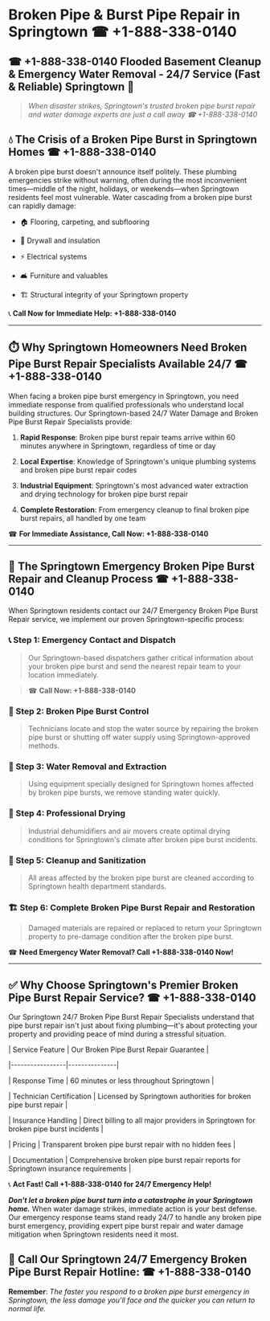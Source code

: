 # Broken Pipe & Burst Pipe Repair in Springtown ☎ +1-888-338-0140  
## ☎ +1-888-338-0140 Flooded Basement Cleanup & Emergency Water Removal - 24/7 Service (Fast & Reliable) Springtown 🚨  

> *When disaster strikes, Springtown's trusted broken pipe burst repair and water damage experts are just a call away ☎ +1-888-338-0140*  

## 💧 The Crisis of a Broken Pipe Burst in Springtown Homes ☎ +1-888-338-0140  

A broken pipe burst doesn't announce itself politely. These plumbing emergencies strike without warning, often during the most inconvenient times—middle of the night, holidays, or weekends—when Springtown residents feel most vulnerable. Water cascading from a broken pipe burst can rapidly damage:  

* 🏠 Flooring, carpeting, and subflooring  
* 🧱 Drywall and insulation  
* ⚡ Electrical systems  
* 🛋️ Furniture and valuables  
* 🏗️ Structural integrity of your Springtown property  

📞 **Call Now for Immediate Help: +1-888-338-0140**  

---  

## ⏱️ Why Springtown Homeowners Need Broken Pipe Burst Repair Specialists Available 24/7 ☎ +1-888-338-0140  

When facing a broken pipe burst emergency in Springtown, you need immediate response from qualified professionals who understand local building structures. Our Springtown-based 24/7 Water Damage and Broken Pipe Burst Repair Specialists provide:  

1. **Rapid Response**: Broken pipe burst repair teams arrive within 60 minutes anywhere in Springtown, regardless of time or day  
2. **Local Expertise**: Knowledge of Springtown's unique plumbing systems and broken pipe burst repair codes  
3. **Industrial Equipment**: Springtown's most advanced water extraction and drying technology for broken pipe burst repair  
4. **Complete Restoration**: From emergency cleanup to final broken pipe burst repairs, all handled by one team  

☎ **For Immediate Assistance, Call Now: +1-888-338-0140**  

---  

## 🔧 The Springtown Emergency Broken Pipe Burst Repair and Cleanup Process ☎ +1-888-338-0140  

When Springtown residents contact our 24/7 Emergency Broken Pipe Burst Repair service, we implement our proven Springtown-specific process:  

### 📞 Step 1: Emergency Contact and Dispatch  
> Our Springtown-based dispatchers gather critical information about your broken pipe burst and send the nearest repair team to your location immediately.  
> ☎ **Call Now: +1-888-338-0140**  

### 🚿 Step 2: Broken Pipe Burst Control  
> Technicians locate and stop the water source by repairing the broken pipe burst or shutting off water supply using Springtown-approved methods.  

### 🌊 Step 3: Water Removal and Extraction  
> Using equipment specially designed for Springtown homes affected by broken pipe bursts, we remove standing water quickly.  

### 💨 Step 4: Professional Drying  
> Industrial dehumidifiers and air movers create optimal drying conditions for Springtown's climate after broken pipe burst incidents.  

### 🧼 Step 5: Cleanup and Sanitization  
> All areas affected by the broken pipe burst are cleaned according to Springtown health department standards.  

### 🏗️ Step 6: Complete Broken Pipe Burst Repair and Restoration  
> Damaged materials are repaired or replaced to return your Springtown property to pre-damage condition after the broken pipe burst.  

☎ **Need Emergency Water Removal? Call +1-888-338-0140 Now!**  

---  

## ✅ Why Choose Springtown's Premier Broken Pipe Burst Repair Service? ☎ +1-888-338-0140  

Our Springtown 24/7 Broken Pipe Burst Repair Specialists understand that pipe burst repair isn't just about fixing plumbing—it's about protecting your property and providing peace of mind during a stressful situation.  

| Service Feature | Our Broken Pipe Burst Repair Guarantee |  
|-----------------|---------------|  
| Response Time | 60 minutes or less throughout Springtown |  
| Technician Certification | Licensed by Springtown authorities for broken pipe burst repair |  
| Insurance Handling | Direct billing to all major providers in Springtown for broken pipe burst incidents |  
| Pricing | Transparent broken pipe burst repair with no hidden fees |  
| Documentation | Comprehensive broken pipe burst repair reports for Springtown insurance requirements |  

📞 **Act Fast! Call +1-888-338-0140 for 24/7 Emergency Help!**  

***Don't let a broken pipe burst turn into a catastrophe in your Springtown home.*** When water damage strikes, immediate action is your best defense. Our emergency response teams stand ready 24/7 to handle any broken pipe burst emergency, providing expert pipe burst repair and water damage mitigation when Springtown residents need it most.  

## 📱 Call Our Springtown 24/7 Emergency Broken Pipe Burst Repair Hotline: ☎ +1-888-338-0140  

**Remember**: *The faster you respond to a broken pipe burst emergency in Springtown, the less damage you'll face and the quicker you can return to normal life.*